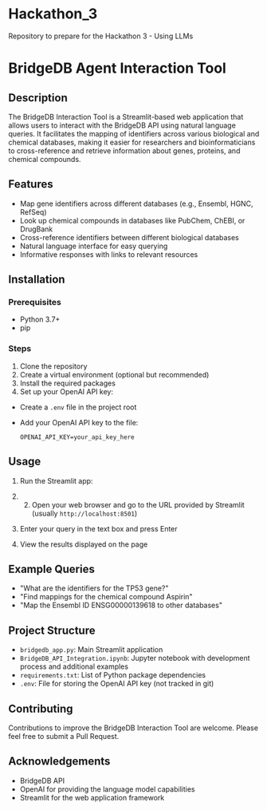 # Hackathon_3
Repository to prepare for the Hackathon 3 - Using LLMs

# BridgeDB Agent Interaction Tool

## Description
The BridgeDB Interaction Tool is a Streamlit-based web application that allows users to interact with the BridgeDB API using natural language queries. It facilitates the mapping of identifiers across various biological and chemical databases, making it easier for researchers and bioinformaticians to cross-reference and retrieve information about genes, proteins, and chemical compounds.

## Features
- Map gene identifiers across different databases (e.g., Ensembl, HGNC, RefSeq)
- Look up chemical compounds in databases like PubChem, ChEBI, or DrugBank
- Cross-reference identifiers between different biological databases
- Natural language interface for easy querying
- Informative responses with links to relevant resources

## Installation

### Prerequisites
- Python 3.7+
- pip

### Steps
1. Clone the repository
2. Create a virtual environment (optional but recommended)
3.  Install the required packages
4. Set up your OpenAI API key:
- Create a `.env` file in the project root
- Add your OpenAI API key to the file:

  ```
  OPENAI_API_KEY=your_api_key_here
  ```

## Usage
1. Run the Streamlit app:
2. 2. Open your web browser and go to the URL provided by Streamlit (usually `http://localhost:8501`)

3. Enter your query in the text box and press Enter

4. View the results displayed on the page

## Example Queries
- "What are the identifiers for the TP53 gene?"
- "Find mappings for the chemical compound Aspirin"
- "Map the Ensembl ID ENSG00000139618 to other databases"

## Project Structure
- `bridgedb_app.py`: Main Streamlit application
- `BridgeDB_API_Integration.ipynb`: Jupyter notebook with development process and additional examples
- `requirements.txt`: List of Python package dependencies
- `.env`: File for storing the OpenAI API key (not tracked in git)

## Contributing
Contributions to improve the BridgeDB Interaction Tool are welcome. Please feel free to submit a Pull Request.

## Acknowledgements
- BridgeDB API
- OpenAI for providing the language model capabilities
- Streamlit for the web application framework

